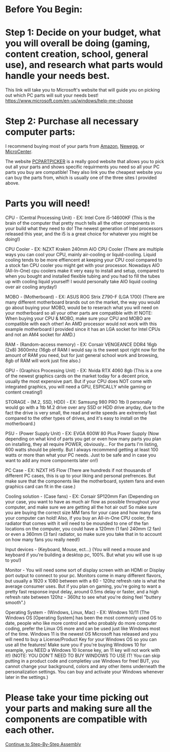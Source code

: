# Before You Begin:

# Step 1: Decide on your budget, what you will overall be doing (gaming, content creation, school, general use), and research what parts would handle your needs best.

This link will take you to Microsoft's website that will guide you on picking out which PC parts will suit your needs best! https://www.microsoft.com/en-us/windows/help-me-choose

# Step 2: Purchase all necessary computer parts:

I recommend buying most of your parts from [Amazon](https://www.amazon.com/), [Newegg](https://www.newegg.com/), or [MicroCenter](https://www.microcenter.com/).

The website [PCPARTPICKER](https://pcpartpicker.com/) is a really good website that allows you to pick out all your parts and shows specific requirments you need so all your PC parts you buy are compatible! They also link you the cheapest website you can buy the parts from, which is usually one of the three sites I provided above.

# Parts you will need!

CPU - (Central Processing Unit) - EX: Intel Core i5-14600KF (This is the brain of the computer that pretty much tells all the other components in your build what they need to do! The newest generation of Intel processors released this year, and the i5 is a great choice for whatever you might be doing!)

CPU Cooler - EX: NZXT Kraken 240mm AIO CPU Cooler (There are multiple ways you can cool your CPU, mainly air-cooling or liquid-cooling. Liquid cooling tends to be more effiencent at keeping your CPU cool compared to a stock fan CPU cooler you might get with your processor. Nowadays AIO (All-In-One) cpu coolers make it very easy to install and setup, compared to when you bought and installed flexible tubing and you had to 
fill the tubes up with cooling liquid yourself! I would personally take AIO liquid cooling over air cooling anyday!)
        
MOBO - (Motherboard) - EX: ASUS ROG Strix Z790-F (LGA 1700) (There are many different motherboard brands out on the market, the way you would go about buying your MOBO, would be to reserach what you will need on your motherboard so all your other parts are compatible with it! NOTE: When buying your CPU & MOBO, make sure your CPU and MOBO are compatible with each other! An AMD processor would not work with this example motherboard I provided since it has an LGA socket for Intel CPUs and not an AM4 socket for AMD.)
        
RAM - (Random-access memory) - EX: Corsair VENGEANCE DDR4 16gb (2x8) 3600mhz (16gb of RAM I would say is the sweet spot right now for the amount of RAM you need, but for just general school work and browsing, 8gb of RAM will work just fine also.)

GPU - (Graphics Processing Unit) - EX: Nvida RTX 4060 8gb (This is a one of the newest graphics cards on the market today for a decent price, usually the most expensive part. But if your CPU does NOT come with integrated graphics, you will need a GPU, ESPICALLY while gaming or content creating!)

STORAGE - (M.2, SSD, HDD) - EX: Samsung 980 PRO 1tb (I personally would go with a 1tb M.2 drive over any SSD or HDD drive anyday, due to the fact the drive is very small, the read and write speeds are extremely fast compared to the other types of drives, and it's easy to install on the motherboard.)

PSU - (Power Supply Unit) - EX: EVGA 600W 80 Plus Power Supply (Now depending on what kind of parts you get or even how many parts you plan on installing, they all require POWER, obviously... For the parts I'm listing, 600 watts should be plently. But I always recommend getting at least 100 watts or more than what your PC needs. Just to be safe and in case you want to add any more components later on!)

PC Case - EX: NZXT H5 Flow (There are hundreds if not thousands of different PC cases, this is up to your liking and personal prefrences. But make sure that the components like the motherboard, system fans and even graphics card can fit in the case.)

Cooling solution - (Case fans) - EX: Corsair SP120mm Fan (Depending on your case, you want to have as much air flow as possible throughout your computer, and make sure we are getting all the hot air out! So make sure you are buying the correct size MM fans for your case and how many fans your computer can hold! Also, if you buy an All-in-One CPU cooler, the radiator that comes with it will need to be mounded to one of the fan locations on the computer, you could have a 120mm (1 fan) 240mm (2 fan) or even a 360mm (3 fan) radiator, so make sure you take that in to account on how many fans you really need!)

Input devices - (Keyboard, Mouse, ect...) (You will need a mouse and keyboard if you're building a desktop pc, 100%. But what you will use is up to you!)

Monitor - You will need some sort of display screen with an HDMI or Display port output to connect to your pc. Monitors come in many different flavors, but usually a 1920 x 1080 between with a 60 - 120hz refresh rate is what the average consumer uses. But if you plan on gaming, you're going to want a pretty fast response input delay, around 0.5ms delay or faster, and a high refresh rate between 120hz - 360hz to see what you're doing feel "buttery smooth".) 

Operating System - (Windows, Linux, Mac) - EX: Windows 10/11 (The Windows OS [Operating System] has been the most commonly used OS to date, people who like more control and who probably do more computer coding, prefer the Linux OS more and can be used just like Windows most of the time. Windows 11 is the newest OS Microsoft has released and you will need to buy a License/Product Key for your Windows OS so you can use all the features! Make sure you if you're buying Windows 10 for example, you NEED a Windows 10 license key, an 11 key will not work with it!) (NOTE: YOU DON'T NEED TO BUY WINDOWS TO USE IT! You can skip putting in a product code and completley use Windows for free! BUT, you cannot change your background, colors and any other items underneath the personalization settings. You can buy and activate your Windows whenever later in the settings.)

# Please take your time picking out your parts and making sure all the components are compatible with each other.

[Continue to Step-By-Step Assembly](StepByStepAssembly.md)
